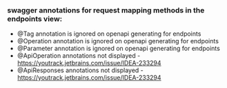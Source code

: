 ### swagger annotations for request mapping methods in the endpoints view:

- @Tag annotation is ignored on openapi generating for endpoints 
- @Operation annotation is ignored on openapi generating for endpoints
- @Parameter annotation is ignored on openapi generating for endpoints
- @ApiOperation  annotations not displayed - https://youtrack.jetbrains.com/issue/IDEA-233294
- @ApiResponses annotations not displayed - https://youtrack.jetbrains.com/issue/IDEA-233294